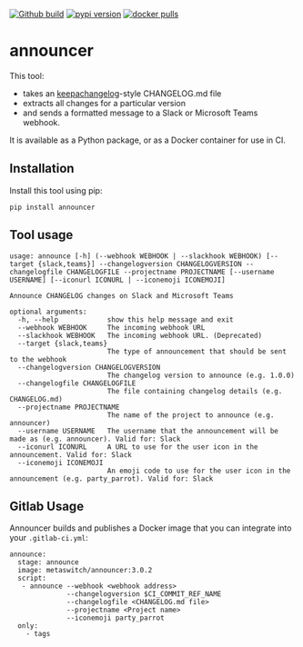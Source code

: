 [![Github build](https://img.shields.io/github/workflow/status/metaswitch/announcer/Announcer)](https://github.com/Metaswitch/announcer)
[![pypi version](https://img.shields.io/pypi/v/announcer)](https://pypi.org/project/announcer/)
[![docker pulls](https://img.shields.io/docker/pulls/metaswitch/announcer)](https://hub.docker.com/r/metaswitch/announcer)

# announcer

This tool:
* takes an [keepachangelog](https://keepachangelog.com/en/1.0.0/)-style CHANGELOG.md file
* extracts all changes for a particular version
* and sends a formatted message to a Slack or Microsoft Teams webhook.

It is available as a Python package, or as a Docker container for use in CI.

## Installation

Install this tool using pip:

```
pip install announcer
```

## Tool usage

```
usage: announce [-h] (--webhook WEBHOOK | --slackhook WEBHOOK) [--target {slack,teams}] --changelogversion CHANGELOGVERSION --changelogfile CHANGELOGFILE --projectname PROJECTNAME [--username USERNAME] [--iconurl ICONURL | --iconemoji ICONEMOJI]

Announce CHANGELOG changes on Slack and Microsoft Teams

optional arguments:
  -h, --help            show this help message and exit
  --webhook WEBHOOK     The incoming webhook URL
  --slackhook WEBHOOK   The incoming webhook URL. (Deprecated)
  --target {slack,teams}
                        The type of announcement that should be sent to the webhook
  --changelogversion CHANGELOGVERSION
                        The changelog version to announce (e.g. 1.0.0)
  --changelogfile CHANGELOGFILE
                        The file containing changelog details (e.g. CHANGELOG.md)
  --projectname PROJECTNAME
                        The name of the project to announce (e.g. announcer)
  --username USERNAME   The username that the announcement will be made as (e.g. announcer). Valid for: Slack
  --iconurl ICONURL     A URL to use for the user icon in the announcement. Valid for: Slack
  --iconemoji ICONEMOJI
                        An emoji code to use for the user icon in the announcement (e.g. party_parrot). Valid for: Slack
```

## Gitlab Usage

Announcer builds and publishes a Docker image that you can integrate into your `.gitlab-ci.yml`:

```
announce:
  stage: announce
  image: metaswitch/announcer:3.0.2
  script:
   - announce --webhook <webhook address>
              --changelogversion $CI_COMMIT_REF_NAME
              --changelogfile <CHANGELOG.md file>
              --projectname <Project name>
              --iconemoji party_parrot
  only:
    - tags
```
